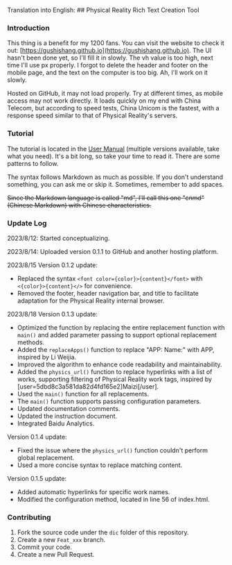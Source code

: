 Translation into English: ## Physical Reality Rich Text Creation Tool

### Introduction

This thing is a benefit for my 1200 fans. You can visit the website to check it out: [https://gushishang.github.io](https://gushishang.github.io). The UI hasn't been done yet, so I'll fill it in slowly. The vh value is too high, next time I'll use px properly. I forgot to delete the header and footer on the mobile page, and the text on the computer is too big. Ah, I'll work on it slowly.

Hosted on GitHub, it may not load properly. Try at different times, as mobile access may not work directly. It loads quickly on my end with China Telecom, but according to speed tests, China Unicom is the fastest, with a response speed similar to that of Physical Reality's servers.

### Tutorial

The tutorial is located in the [User Manual](https://gitee.com/shang-yicheng/richtext/blob/master/help.md) (multiple versions available, take what you need). It's a bit long, so take your time to read it. There are some patterns to follow.

The syntax follows Markdown as much as possible. If you don't understand something, you can ask me or skip it. Sometimes, remember to add spaces.

~~Since the Markdown language is called "md", I'll call this one "cnmd" (Chinese Markdown) with Chinese characteristics.~~

### Update Log

2023/8/12: Started conceptualizing.

2023/8/14: Uploaded version 0.1.1 to GitHub and another hosting platform.

2023/8/15 Version 0.1.2 update:
- Replaced the syntax `<font color={color}>{content}</font>` with `<{color}>{content}</>` for convenience. 
- Removed the footer, header navigation bar, and title to facilitate adaptation for the Physical Reality internal browser.

2023/8/18 Version 0.1.3 update:
- Optimized the function by replacing the entire replacement function with `main()` and added parameter passing to support optional replacement methods.
- Added the `replaceApps()` function to replace "APP: Name:" with APP, inspired by Li Weijia.
- Improved the algorithm to enhance code readability and maintainability.
- Added the `physics_url()` function to replace hyperlinks with a list of works, supporting filtering of Physical Reality work tags, inspired by [user=5dbd8c3a581da82d4fd165e2]Maizi[/user].
- Used the `main()` function for all replacements.
- The `main()` function supports passing configuration parameters.
- Updated documentation comments.
- Updated the instruction document.
- Integrated Baidu Analytics.

Version 0.1.4 update:
- Fixed the issue where the `physics_url()` function couldn't perform global replacement.
- Used a more concise syntax to replace matching content.

Version 0.1.5 update:
- Added automatic hyperlinks for specific work names.
- Modified the configuration method, located in line 56 of index.html.

### Contributing
1. Fork the source code under the `dic` folder of this repository.
2. Create a new `Feat_xxx` branch.
3. Commit your code.
4. Create a new Pull Request.